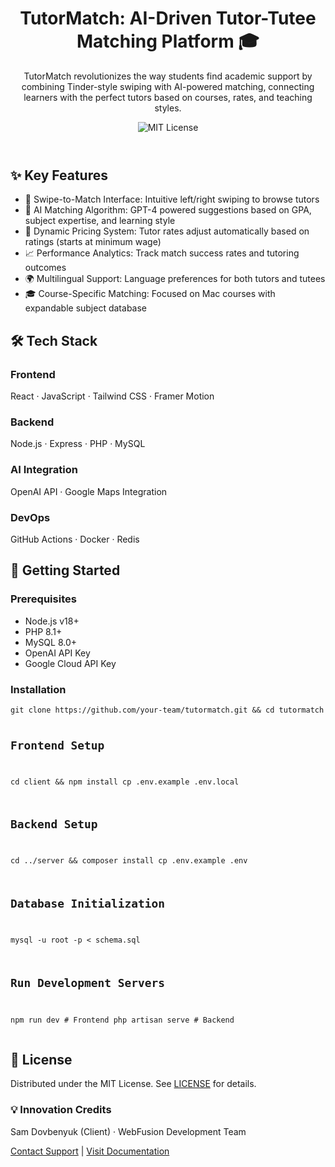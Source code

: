 <!DOCTYPE html>
<html lang="en">
<head>
    <meta charset="UTF-8">
    <meta name="viewport" content="width=device-width, initial-scale=1.0">
    <title>TutorMatch: AI-Driven Tutor-Tutee Matching Platform</title>
</head>
<body>
    <header>
        <h1>TutorMatch: AI-Driven Tutor-Tutee Matching Platform 🎓</h1>
        <p>TutorMatch revolutionizes the way students find academic support by combining Tinder-style swiping with AI-powered matching, connecting learners with the perfect tutors based on courses, rates, and teaching styles.</p>
        <img src="https://img.shields.io/badge/License-MIT-blue.svg" alt="MIT License">
    </header>

  <section class="features">
        <h2>✨ Key Features</h2>
        <ul>
            <li><span>🔄 Swipe-to-Match Interface:</span> Intuitive left/right swiping to browse tutors</li>
            <li><span>🤖 AI Matching Algorithm:</span> GPT-4 powered suggestions based on GPA, subject expertise, and learning style</li>
            <li><span>💸 Dynamic Pricing System:</span> Tutor rates adjust automatically based on ratings (starts at minimum wage)</li>
            <li><span>📈 Performance Analytics:</span> Track match success rates and tutoring outcomes</li>
            <li><span>🌍 Multilingual Support:</span> Language preferences for both tutors and tutees</li>
            <li><span>🎓 Course-Specific Matching:</span> Focused on Mac courses with expandable subject database</li>
        </ul>
    </section>

  <section class="tech-stack">
        <h2>🛠️ Tech Stack</h2>
        <div class="stack-category">
            <h3>Frontend</h3>
            <p>React · JavaScript · Tailwind CSS · Framer Motion</p>
        </div>
        <div class="stack-category">
            <h3>Backend</h3>
            <p>Node.js · Express · PHP · MySQL</p>
        </div>
        <div class="stack-category">
            <h3>AI Integration</h3>
            <p>OpenAI API · Google Maps Integration</p>
        </div>
        <div class="stack-category">
            <h3>DevOps</h3>
            <p>GitHub Actions · Docker · Redis</p>
        </div>
    </section>

  <section class="getting-started">
        <h2>🚀 Getting Started</h2>
        <div class="prerequisites">
            <h3>Prerequisites</h3>
            <ul>
                <li>Node.js v18+</li>
                <li>PHP 8.1+</li>
                <li>MySQL 8.0+</li>
                <li>OpenAI API Key</li>
                <li>Google Cloud API Key</li>
            </ul>
        </div>
        <div class="installation">
            <h3>Installation</h3>
            <pre><code>git clone https://github.com/your-team/tutormatch.git && cd tutormatch

# Frontend Setup
cd client && npm install
cp .env.example .env.local

# Backend Setup
cd ../server && composer install
cp .env.example .env

# Database Initialization
mysql -u root -p < schema.sql

# Run Development Servers
npm run dev  # Frontend
php artisan serve  # Backend</code></pre>
        </div>
    </section>

  <footer>
        <div class="license">
            <h2>📄 License</h2>
            <p>Distributed under the MIT License. See <a href="LICENSE">LICENSE</a> for details.</p>
        </div>
        <div class="credits">
            <h3>💡 Innovation Credits</h3>
            <p>Sam Dovbenyuk (Client) · WebFusion Development Team</p>
            <p><a href="mailto:support@tutormatch.app">Contact Support</a> | <a href="https://docs.tutormatch.app">Visit Documentation</a></p>
        </div>
    </footer>

</body>
</html>
